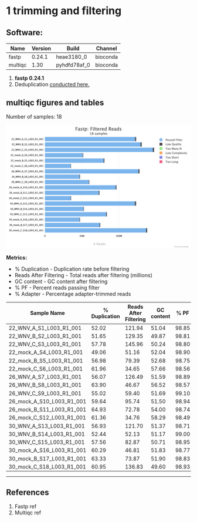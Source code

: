 # 1 trimming and filtering

## Software:

| Name             |        Version      |    Build     |       Channel | 
|---|---|---|---|
fastp       |               0.24.1     |      heae3180_0    |   bioconda
|multiqc    |                1.30   |          pyhdfd78af_0   |  bioconda |


1. **fastp 0.24.1**
2. Deduplication [conducted here.](https://github.com/dkbiocode/EmilyEbelRNASeq/blob/c839675868222c5aedcc3ac256c8d47b281f0d8a/01_Fastp/runDeDupFastpHTML.sh#L28)

## multiqc figures and tables

Number of samples: 18

<img src="DeDupMultiQC/fastp_filtered_reads_plot.png">

**Metrics:**
- % Duplication - Duplication rate before filtering
- Reads After Filtering - Total reads after filtering (millions)
- GC content - GC content after filtering
- % PF - Percent reads passing filter
- % Adapter - Percentage adapter-trimmed reads

|Sample Name|% Duplication|Reads After Filtering|GC content|% PF|% Adapter|
|---|---|---|---|---|---|
|22_WNV_A_S1_L003_R1_001|52.02|121.94|51.04|98.85|54.77|
|22_WNV_B_S2_L003_R1_001|51.65|129.35|49.87|98.81|53.87|
|22_WNV_C_S3_L003_R1_001|57.78|145.96|50.24|98.80|45.31|
|22_mock_A_S4_L003_R1_001|49.06|51.16|52.04|98.90|60.76|
|22_mock_B_S5_L003_R1_001|56.98|79.39|52.68|98.75|45.11|
|22_mock_C_S6_L003_R1_001|61.96|34.65|57.66|98.56|32.31|
|26_WNV_A_S7_L003_R1_001|56.07|126.49|51.59|98.89|42.44|
|26_WNV_B_S8_L003_R1_001|63.90|46.67|56.52|98.57|34.81|
|26_WNV_C_S9_L003_R1_001|55.02|59.40|51.69|99.10|47.60|
|26_mock_A_S10_L003_R1_001|59.64|95.74|51.50|98.94|47.37|
|26_mock_B_S11_L003_R1_001|64.93|72.78|54.00|98.74|38.66|
|26_mock_C_S12_L003_R1_001|61.36|34.76|58.29|98.49|30.84|
|30_WNV_A_S13_L003_R1_001|56.93|121.70|51.37|98.71|51.53|
|30_WNV_B_S14_L003_R1_001|52.44|52.13|51.17|99.00|57.05|
|30_WNV_C_S15_L003_R1_001|57.56|82.87|50.71|98.95|54.34|
|30_mock_A_S16_L003_R1_001|60.29|46.81|51.83|98.77|45.36|
|30_mock_B_S17_L003_R1_001|63.33|73.87|51.90|98.83|48.93|
|30_mock_C_S18_L003_R1_001|60.95|136.83|49.60|98.93|50.30|

----------------------




## References

1. Fastp ref
2. Multiqc ref

